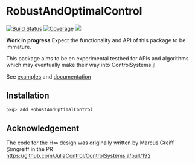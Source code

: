 # RobustAndOptimalControl

[![Build Status](https://github.com/JuliaControl/RobustAndOptimalControl.jl/workflows/CI/badge.svg)](https://github.com/JuliaControl/RobustAndOptimalControl.jl/actions)
[![Coverage](https://codecov.io/gh/JuliaControl/RobustAndOptimalControl.jl/branch/master/graph/badge.svg)](https://codecov.io/gh/JuliaControl/RobustAndOptimalControl.jl)
[![](https://img.shields.io/badge/docs-latest-blue.svg)](https://juliacontrol.github.io/RobustAndOptimalControl.jl/dev)



**Work in progress** Expect the functionality and API of this package to be immature.


This package aims to be en experimental testbed for APIs and algorithms which may eventually make their way into ControlSystems.jl

See [examples](https://github.com/JuliaControl/RobustAndOptimalControl.jl/tree/master/examples) and [documentation](https://juliacontrol.github.io/RobustAndOptimalControl.jl/dev)


## Installation
```julia
pkg> add RobustAndOptimalControl
```
## Acknowledgement
The code for the H∞ design was originally written by Marcus Greiff @mgreiff in the PR https://github.com/JuliaControl/ControlSystems.jl/pull/192 
